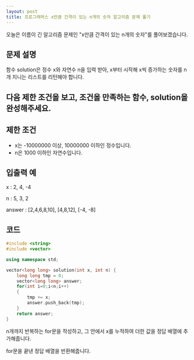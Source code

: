```yaml
---
layout: post
title: 프로그래머스 x만큼 간격이 있는 n개의 숫자 알고리즘 문제 풀기
---
```


오늘은 이름이 긴 알고리즘 문제인 "x만큼 간격이 있는 n개의 숫자"를 풀어보겠습니다.

## 문제 설명

함수 solution은 정수 x와 자연수 n을 입력 받아, x부터 시작해 x씩 증가하는 숫자를 n개 지니는 리스트를 리턴해야 합니다. 

## 다음 제한 조건을 보고, 조건을 만족하는 함수, solution을 완성해주세요.

## 제한 조건

* x는 -10000000 이상, 10000000 이하인 정수입니다.
* n은 1000 이하인 자연수입니다.

## 입출력 예

x : 2, 4, -4	

n : 5, 3, 2	

answer : [2,4,6,8,10], [4,8,12], [-4, -8]

## 코드 

```c++
#include <string>
#include <vector>

using namespace std;

vector<long long> solution(int x, int n) {
    long long tmp = 0;
    vector<long long> answer;
    for(int i=0;i<n;i++)
    {
        tmp += x;
        answer.push_back(tmp);
    }
    return answer;
}
```

n개까지 반복하는 for문을 작성하고, 그 안에서 x를 누적하여 더한 값을 정답 배열에 추가해줍니다.

for문을 끝낸 정답 배열을 반환해줍니다.